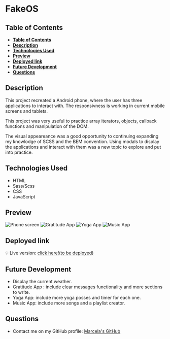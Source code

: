 # **FakeOS**

## **Table of Contents** 

  - [**Table of Contents**](#table-of-contents)
  - [**Description**](#description)
  - [**Technologies Used**](#technologies-used)
  - [**Preview**](#preview)
  - [**Deployed link**](#deployed-link)
  - [**Future Development**](#future-development)
  - [**Questions**](#questions)


## **Description**
 
This project recreated a Android phone, where the user has three applications to interact with. The responsivness is working in current mobile screens and tablets. 

This project was very useful to practice array iterators, objects, callback functions and manipulation of the DOM.

The visual appeareance was a good opportunity to continuing expanding my knowlodge of SCSS and the BEM convention.
Using modals to display the applications and interact with them was a new topic to explore and put into practice.

## **Technologies Used**

* HTML
* Sass/Scss
* CSS
* JavaScript

## **Preview**
 
![Phone screen](./assets/img/readme-screenshots/android-phone.png)
![Gratitude App](./assets/img/readme-screenshots/gratitude-app.png)
![Yoga App](./assets/img/readme-screenshots/yoga-app.png)
![Music App](./assets/img/readme-screenshots/music-app.png)


## **Deployed link**

💡 Live version: [click here!(to be deployed)]()

## **Future Development**

* Display the current weather.
* Gratitude App : include clear messages functionality and more sections to write. 
* Yoga App: include more yoga posses and timer for each one.
* Music App: include more songs and a playlist creator.

## **Questions**

* Contact me on my GitHub profile: [Marcela's GitHub](https://github.com/marcelamejiao)
